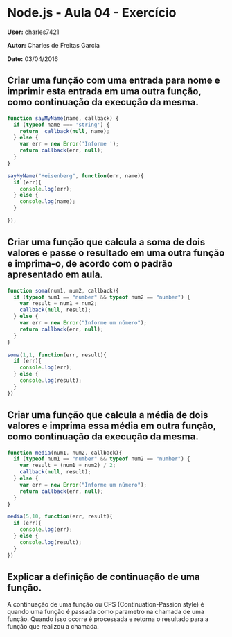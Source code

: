 # Node.js - Aula 04 - Exercício
**User:** charles7421

**Autor:** Charles de Freitas Garcia

**Date:** 03/04/2016

## Criar uma função com uma entrada para nome e imprimir esta entrada em uma outra função, como continuação da execução da mesma.

```js
function sayMyName(name, callback) {
  if (typeof name === 'string') {
    return  callback(null, name);
  } else {
    var err = new Error('Informe ');
    return callback(err, null);
  }
}

sayMyName("Heisenberg", function(err, name){
  if (err){
    console.log(err); 
  } else {
    console.log(name);
  }

});
```

## Criar uma função que calcula a soma de dois valores e passe o resultado em uma outra função e imprima-o, de acordo com o padrão apresentado em aula.

```js
function soma(num1, num2, callback){
  if (typeof num1 == "number" && typeof num2 == "number") {
    var result = num1 + num2;
    callback(null, result);
  } else {
    var err = new Error("Informe um número");
    return callback(err, null);
  }
}

soma(1,1, function(err, result){
  if (err){
    console.log(err); 
  } else {
    console.log(result);
  }
})

```

## Criar uma função que calcula a média de dois valores e imprima essa média em outra função, como continuação da execução da mesma.

```js
function media(num1, num2, callback){
  if (typeof num1 == "number" && typeof num2 == "number") {
    var result = (num1 + num2) / 2;
    callback(null, result);
  } else {
    var err = new Error("Informe um número");
    return callback(err, null);
  }
}

media(5,10, function(err, result){
  if (err){
    console.log(err); 
  } else {
    console.log(result);
  }
})
```

## Explicar a definição de continuação de uma função.

A continuação de uma função ou CPS (Continuation-Passion style) é quando uma função é passada como parametro na chamada de uma função. Quando isso ocorre é processada e retorna o resultado para a função que realizou a chamada.
